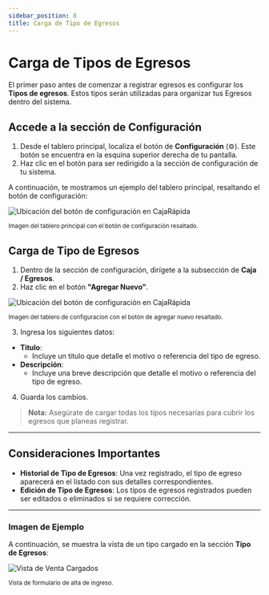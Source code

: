 ```yaml
---
sidebar_position: 8
title: Carga de Tipo de Egresos
---
```


# Carga de Tipos de Egresos

El primer paso antes de comenzar a registrar egresos es configurar los **Tipos de egresos**. Estos tipos serán utilizadas para organizar tus Egresos dentro del sistema.

## Accede a la sección de Configuración

1. Desde el tablero principal, localiza el botón de **Configuración** (⚙️). Este botón se encuentra en la esquina superior derecha de tu pantalla.
2. Haz clic en el botón para ser redirigido a la sección de configuración de tu sistema.

A continuación, te mostramos un ejemplo del tablero principal, resaltando el botón de configuración:

<div style={{ textAlign: 'center' }}>
  <img 
    src="../../../img/boton-configuracion.png" 
    alt="Ubicación del botón de configuración en CajaRápida" 
    style={{ maxWidth: '700px', border: '1px solid #ddd', borderRadius: '8px' }} 
  />
  <p><small>Imagen del tablero principal con el botón de configuración resaltado.</small></p>
</div>

## Carga de Tipo de Egresos

1. Dentro de la sección de configuración, dirígete a la subsección de **Caja / Egresos**.
2. Haz clic en el botón **"Agregar Nuevo"**.

<div style={{ textAlign: 'center' }}>
  <img 
    src="../../../img/agregar-tipoegreso.png" 
    alt="Ubicación del botón de configuración en CajaRápida" 
    style={{ maxWidth: '700px', border: '1px solid #ddd', borderRadius: '8px' }} 
  />
  <p><small>Imagen del tablero de configuracion con el botón de agregar nuevo resaltado.</small></p>
</div>

3. Ingresa los siguientes datos:

- **Titulo**:
  - Incluye un titulo que detalle el motivo o referencia del tipo de egreso.
- **Descripción**:
  - Incluye una breve descripción que detalle el motivo o referencia del tipo de egreso.

4. Guarda los cambios.

> **Nota:** Asegúrate de cargar todas los tipos necesarias para cubrir los egresos que planeas registrar.

---

## Consideraciones Importantes

- **Historial de Tipo de Egresos**: Una vez registrado, el tipo de egreso aparecerá en el listado con sus detalles correspondientes.
- **Edición de Tipo de Egresos**: Los tipos de egresos registrados pueden ser editados o eliminados si se requiere corrección.

---

### Imagen de Ejemplo

A continuación, se muestra la vista de un tipo cargado en la sección **Tipo de Egresos**:

<div style={{ textAlign: 'center' }}>
  <img 
    src="../../../img/alta-egreso-tipo.png" 
    alt="Vista de Venta Cargados" 
    style={{ maxWidth: '700px', border: '1px solid #ddd', borderRadius: '8px' }} 
  />
  <p><small>Vista de formulario de alta de ingreso.</small></p>
</div>
